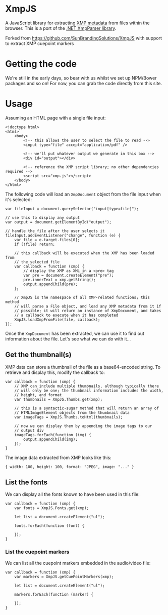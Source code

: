 # XmpJS
A JavaScript library for extracting [XMP metadata](http://www.adobe.com/products/xmp.html) from files within the browser. This is a port of the [.NET XmpParser library](https://github.com/SunBrandingSolutions/XmpParser).

Forked from https://github.com/SunBrandingSolutions/XmpJS with support to extract XMP cuepoint markers

# Getting the code
We're still in the early days, so bear with us whilst we set up NPM/Bower packages and so on! For now, you can grab the code directly from this site.

# Usage
Assuming an HTML page with a single file input:

```
<!doctype html>
<html>
    <body>
        <!-- this allows the user to select the file to read -->
        <input type="file" accept="application/pdf" />
        
        <!-- we'll put whatever output we generate in this box -->
        <div id="output"></div>
        
        <!-- reference the XMP script library; no other dependencies required -->
        <script src="xmp.js"></script>
    </body>
</html>
```

The following code will load an `XmpDocument` object from the file input when it's selected:

```
var fileInput = document.querySelector("input[type=file]");

// use this to display any output
var output = document.getElementById("output");

// handle the file after the user selects it
fileInput.addEventListener("change", function (e) {
    var file = e.target.files[0];
    if (!file) return;
    
    // this callback will be executed when the XMP has been loaded from
    // the selected file
    var callback = function (xmp) {
        // display the XMP as XML in a <pre> tag
        var pre = document.createElement("pre");
        pre.innerText = xmp.getString();
        output.appendChild(pre);
    };

    // XmpJS is the namespace of all XMP-related functions; this method
    // will parse a File object, and load any XMP metadata from it if
    // possible; it will return an instance of XmpDocument, and takes
    // a callback to execute when it has completed
    XmpJS.loadXmpFromFile(file, callback);
});
```

Once the `XmpDocument` has been extracted, we can use it to find out information about the file. Let's see what we can do with it...

## Get the thumbnail(s)
XMP data can store a thumbnail of the file as a base64-encoded string. To retrieve and display this, modify the callback to:

```
var callback = function (xmp) {
    // XMP can include multiple thumbnails, although typically there
    // will only be one; the thumbnail information includes the width,
    // height, and format
    var thumbnails = XmpJS.Thumbs.get(xmp);
    
    // this is a syntactic-sugar method that will return an array of
    // HTMLImageElement objects from the thumbnail data
    var imageTags = XmpJS.Thumbs.toHtml(thumbnails);
    
    // now we can display them by appending the image tags to our
    // output div
    imageTags.forEach(function (img) {
        output.appendChild(img);
    });
}
```

The image data extracted from XMP looks like this:

```
{ width: 100, height: 100, format: "JPEG", image: "..." }
```

## List the fonts
We can display all the fonts known to have been used in this file:

```
var callback = function (xmp) {
    var fonts = XmpJS.Fonts.get(xmp);
    
    let list = document.createElement("ul");
    
    fonts.forEach(function (font) {
    
    });
}
```

### List the cuepoint markers
We can list all the cuepoint markers embedded in the audio/video file:

```
var callback = function (xmp) {
    var markers = XmpJS.getCuePointMarkers(xmp);
    
    let list = document.createElement("ul");
    
    markers.forEach(function (marker) {
    
    });
}
```